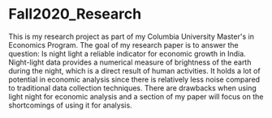 # Fall2020_Research

This is my research project as part of my Columbia University Master's in Economics Program. The goal of my research paper is to answer the question: Is night light a reliable indicator for economic growth in India. Night-light data provides a numerical measure of brightness of the earth during the night, which is a direct result of human activities. It holds a lot of potential in economic analysis since there is relatively less noise compared to traditional data collection techniques. There are drawbacks when using light night for economic analysis and a section of my paper will focus on the shortcomings of using it for analysis.